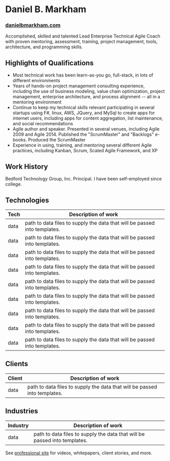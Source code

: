 # Daniel B. Markham
### [danielbmarkham.com](http://danielbmarkham.com "Professional Site")
Accomplished, skilled and talented Lead Enterprise Technical Agile Coach with proven mentoring, assessment, training, project management, tools, architecture, and programming skills.
## Highlights of Qualifications
* Most technical work has been learn-as-you go, full-stack, in lots of different environments
* Years of hands-on project management consulting experience, including the use of business modeling, value chain optimization, project management, enterprise architecture, and process alignment -- all in a mentoring environment
* Continue to keep my technical skills relevant participating in several startups using F#, linux, AWS, JQuery, and MySql to create apps for internet users, including apps for content aggregation, list maintenance, and social recommendations
* Agile author and speaker. Presented in several venues, including Agile 2009 and Agile 2014. Published the "ScrumMaster" and "Backlogs" e-books. Produced the ScrumMaster
* Experience in using, training, and mentoring several different Agile practices, including Kanban, Scrum, Scaled Agile Framework, and XP

## Work History
Bedford Technology Group, Inc. Principal. I have been self-employed since college.

## Technologies
| Tech   | Description of work |
| ------ | ------------------- |
| data   | path to data files to supply the data that will be passed into templates. |
| data   | path to data files to supply the data that will be passed into templates. |
| data   | path to data files to supply the data that will be passed into templates. |
| data   | path to data files to supply the data that will be passed into templates. |
| data   | path to data files to supply the data that will be passed into templates. |
| data   | path to data files to supply the data that will be passed into templates. |
| data   | path to data files to supply the data that will be passed into templates. |
| data   | path to data files to supply the data that will be passed into templates. |
| data   | path to data files to supply the data that will be passed into templates. |

## Clients
| Client | Description of work |
| ------ | ----------- |
| data   | path to data files to supply the data that will be passed into templates. |

## Industries
| Industry | Description of work |
| ------ | ----------- |
| data   | path to data files to supply the data that will be passed into templates. |

See [professional site](http://danielbmarkham.com) for videos, whitepapers, client stories, and more.